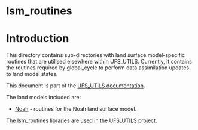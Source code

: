 
# lsm_routines

# Introduction

This directory contains sub-directories with land surface model-specific routines that are utilised elsewhere within UFS_UTILS. Currently, it contains the routines required by global_cycle to perform data assimilation updates to land model states.

This document is part of the <a href="../index.html">UFS_UTILS
documentation</a>.

The land models included are:

- <a href="../noah/index.html">Noah</a> - routines 
   for the Noah land surface model.

The lsm_routines libraries are used in the
[UFS_UTILS](https://github.com/ufs-community/UFS_UTILS) project.
